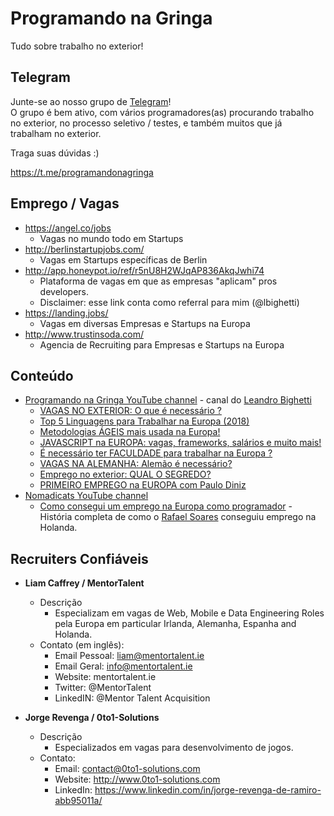# Programando na Gringa

Tudo sobre trabalho no exterior!

## Telegram

Junte-se ao nosso grupo de [Telegram](https://telegram.org/)!  
O grupo é bem ativo, com vários programadores(as) procurando trabalho no exterior, no processo seletivo / testes, e também muitos que já trabalham no exterior.

Traga suas dúvidas :)

https://t.me/programandonagringa

## Emprego / Vagas

- https://angel.co/jobs
    - Vagas no mundo todo em Startups
- http://berlinstartupjobs.com/
    - Vagas em Startups específicas de Berlin
- http://app.honeypot.io/ref/r5nU8H2WJqAP836AkqJwhi74
    - Plataforma de vagas em que as empresas "aplicam" pros developers.
    - Disclaimer: esse link conta como referral para mim (@lbighetti)
- https://landing.jobs/
    - Vagas em diversas Empresas e Startups na Europa
- http://www.trustinsoda.com/
    - Agencia de Recruiting para Empresas e Startups na Europa

## Conteúdo

- [Programando na Gringa YouTube channel](https://www.youtube.com/channel/UCKN63lTXUgCSjR5gPNDUjmw?view_as=subscriber) - canal do [Leandro Bighetti](https://github.com/lbighetti)
    - [VAGAS NO EXTERIOR: O que é necessário ?](https://www.youtube.com/watch?v=oM79eDjjs0Y)
    - [Top 5 Linguagens para Trabalhar na Europa (2018)](https://www.youtube.com/watch?v=mhlVya129fQ)
    - [Metodologias ÁGEIS mais usada na Europa!](https://www.youtube.com/watch?v=jBnU3t_e1q8&t=152s)
    - [JAVASCRIPT na EUROPA: vagas, frameworks, salários e muito mais!](https://www.youtube.com/watch?v=jQr5sKYOJeU)
    - [É necessário ter FACULDADE para trabalhar na Europa ?](https://www.youtube.com/watch?v=LIf16-448Ms)
    - [VAGAS NA ALEMANHA: Alemão é necessário?](https://www.youtube.com/watch?v=yKDKy_IKHC8&t=67s)
    - [Emprego no exterior: QUAL O SEGREDO?](https://www.youtube.com/watch?v=GeQAQXlJ_9Y&t=382s)
    - [PRIMEIRO EMPREGO na EUROPA com Paulo Diniz](https://www.youtube.com/watch?v=Zv_QDjN29_g)
- [Nomadicats YouTube channel](https://www.youtube.com/channel/UCIxXCFpniwQYEa5cwDfBOTg)
    - [Como consegui um emprego na Europa como programador](https://www.youtube.com/watch?v=ZDtrjOstLBY&t=308s) - História completa de como o [Rafael Soares](https://github.com/rafaels88) conseguiu emprego na Holanda.

## Recruiters Confiáveis

- **Liam Caffrey / MentorTalent**
    - Descrição
        - Especializam em vagas de Web, Mobile e Data Engineering Roles pela Europa em particular Irlanda, Alemanha, Espanha and Holanda.
    - Contato (em inglês):
        - Email Pessoal: liam@mentortalent.ie
        - Email Geral: info@mentortalent.ie
        - Website: mentortalent.ie
        - Twitter: @MentorTalent
        - LinkedIN: @Mentor Talent Acquisition

- **Jorge Revenga / 0to1-Solutions**
    - Descrição
        - Especializados em vagas para desenvolvimento de jogos.
    - Contato:
        - Email: contact@0to1-solutions.com
        - Website: http://www.0to1-solutions.com
        - LinkedIn: https://www.linkedin.com/in/jorge-revenga-de-ramiro-abb95011a/
